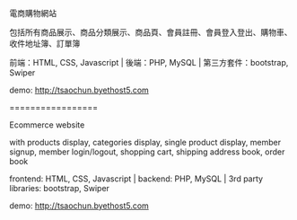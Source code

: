 電商購物網站

包括所有商品展示、商品分類展示、商品頁、會員註冊、會員登入登出、購物車、收件地址簿、訂單簿

前端：HTML, CSS, Javascript | 後端：PHP, MySQL | 第三方套件：bootstrap, Swiper

demo: http://tsaochun.byethost5.com

=================

Ecommerce website

with products display, categories display, single product display, member signup, member login/logout, shopping cart, shipping address book, order book

frontend: HTML, CSS, Javascript | backend: PHP, MySQL | 3rd party libraries: bootstrap, Swiper

demo: http://tsaochun.byethost5.com




